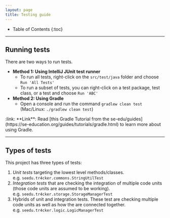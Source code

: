 ```yaml
---
layout: page
title: Testing guide
---
```


* Table of Contents
{:toc}

--------------------------------------------------------------------------------------------------------------------

## Running tests

There are two ways to run tests.

* **Method 1: Using IntelliJ JUnit test runner**
  * To run all tests, right-click on the `src/test/java` folder and choose `Run 'All Tests'`
  * To run a subset of tests, you can right-click on a test package,
    test class, or a test and choose `Run 'ABC'`
* **Method 2: Using Gradle**
  * Open a console and run the command `gradlew clean test` (Mac/Linux: `./gradlew clean test`)

<div markdown="span" class="alert alert-secondary">:link: **Link**: Read [this Gradle Tutorial from the se-edu/guides](https://se-education.org/guides/tutorials/gradle.html) to learn more about using Gradle.
</div>

--------------------------------------------------------------------------------------------------------------------

## Types of tests

This project has three types of tests:

1. *Unit tests* targeting the lowest level methods/classes.<br>
   e.g. `seedu.tr4cker.commons.StringUtilTest`
1. *Integration tests* that are checking the integration of multiple code units (those code units are assumed to be working).<br>
   e.g. `seedu.tr4cker.storage.StorageManagerTest`
1. Hybrids of unit and integration tests. These test are checking multiple code units as well as how the are connected together.<br>
   e.g. `seedu.tr4cker.logic.LogicManagerTest`
